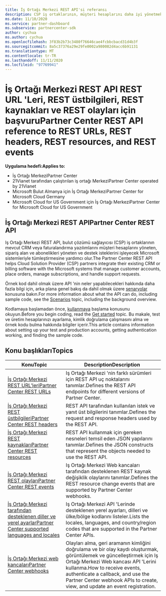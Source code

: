 ```yaml
---
title: İş Ortağı Merkezi REST API'si referansı
description: CSP iş ortaklarının, müşteri hesaplarını daha iyi yönetmek için CRM ve faturalandırma yazılımlarını Microsoft sistemleriyle tümleştirmeye yönelik Iş Ortağı Merkezi REST API 'Lerini nasıl kullanabileceğinizi öğrenin.
ms.date: 11/10/2020
ms.service: partner-dashboard
ms.subservice: partnercenter-sdk
author: cychua
ms.author: cychua
ms.openlocfilehash: 3f83b2b73c3480f76646cae4fcbbcbacd31d4b3f
ms.sourcegitcommit: 8a5c37376a29e29fe0002a980082d4acc6b91131
ms.translationtype: MT
ms.contentlocale: tr-TR
ms.lasthandoff: 11/11/2020
ms.locfileid: "97769941"
---
```

# <a name="partner-center-rest-api-reference-to-rest-urls-rest-headers-rest-resources-and-rest-events"></a><span data-ttu-id="022bb-103">İş Ortağı Merkezi REST API REST URL 'Leri, REST üstbilgileri, REST kaynakları ve REST olayları için başvuru</span><span class="sxs-lookup"><span data-stu-id="022bb-103">Partner Center REST API reference to REST URLs, REST headers, REST resources, and REST events</span></span>

<span data-ttu-id="022bb-104">**Uygulama hedefi:**</span><span class="sxs-lookup"><span data-stu-id="022bb-104">**Applies to:**</span></span>

- <span data-ttu-id="022bb-105">İş Ortağı Merkezi</span><span class="sxs-lookup"><span data-stu-id="022bb-105">Partner Center</span></span>
- <span data-ttu-id="022bb-106">21Vianet tarafından çalıştırılan iş ortağı Merkezi</span><span class="sxs-lookup"><span data-stu-id="022bb-106">Partner Center operated by 21Vianet</span></span>
- <span data-ttu-id="022bb-107">Microsoft Bulut Almanya için İş Ortağı Merkezi</span><span class="sxs-lookup"><span data-stu-id="022bb-107">Partner Center for Microsoft Cloud Germany</span></span>
- <span data-ttu-id="022bb-108">Microsoft Cloud for US Government için İş Ortağı Merkezi</span><span class="sxs-lookup"><span data-stu-id="022bb-108">Partner Center for Microsoft Cloud for US Government</span></span>

## <a name="partner-center-rest-api"></a><span data-ttu-id="022bb-109">İş Ortağı Merkezi REST API</span><span class="sxs-lookup"><span data-stu-id="022bb-109">Partner Center REST API</span></span>

<span data-ttu-id="022bb-110">Iş Ortağı Merkezi REST API, bulut çözümü sağlayıcısı (CSP) iş ortaklarının mevcut CRM veya faturalandırma yazılımlarını müşteri hesaplarını yöneten, sipariş alan ve abonelikleri yöneten ve destek isteklerini işleyecek Microsoft sistemleriyle tümleştirmesine yardımcı olur.</span><span class="sxs-lookup"><span data-stu-id="022bb-110">The Partner Center REST API helps Cloud Solution Provider (CSP) partners integrate their existing CRM or billing software with the Microsoft systems that manage customer accounts, place orders, manage subscriptions, and handle support requests.</span></span>

<span data-ttu-id="022bb-111">Örnek kod dahil olmak üzere API 'nin neler yapabilecekleri hakkında daha fazla bilgi için, arka plana genel bakış da dahil olmak üzere [senaryolar](scenarios.md) konusuna bakın.</span><span class="sxs-lookup"><span data-stu-id="022bb-111">For more information about what the API can do, including sample code, see the [Scenarios](scenarios.md) topic, including the background overview.</span></span>

<span data-ttu-id="022bb-112">Kodlamaya başlamadan önce, [kullanmaya](get-started.md) başlama konusunu okuyun.</span><span class="sxs-lookup"><span data-stu-id="022bb-112">Before you begin coding, read the [Get started](get-started.md) topic.</span></span> <span data-ttu-id="022bb-113">Bu makale, test ve üretim hesaplarınızı ayarlama, kimlik doğrulama çalışmasını alma ve örnek kodu bulma hakkında bilgiler içerir.</span><span class="sxs-lookup"><span data-stu-id="022bb-113">This article contains information about setting up your test and production accounts, getting authentication working, and finding the sample code.</span></span>

## <a name="topics"></a><span data-ttu-id="022bb-114">Konu başlıkları</span><span class="sxs-lookup"><span data-stu-id="022bb-114">Topics</span></span>

| <span data-ttu-id="022bb-115">Konu</span><span class="sxs-lookup"><span data-stu-id="022bb-115">Topic</span></span> | <span data-ttu-id="022bb-116">Description</span><span class="sxs-lookup"><span data-stu-id="022bb-116">Description</span></span> |
| ----- | ----------- |
| [<span data-ttu-id="022bb-117">İş Ortağı Merkezi REST URL’leri</span><span class="sxs-lookup"><span data-stu-id="022bb-117">Partner Center REST URLs</span></span>](partner-center-rest-urls.md) | <span data-ttu-id="022bb-118">Iş Ortağı Merkezi 'nin farklı sürümleri için REST API uç noktalarını tanımlar.</span><span class="sxs-lookup"><span data-stu-id="022bb-118">Defines the REST API endpoints for different versions of Partner Center.</span></span> |
| [<span data-ttu-id="022bb-119">İş Ortağı Merkezi REST üstbilgileri</span><span class="sxs-lookup"><span data-stu-id="022bb-119">Partner Center REST headers</span></span>](headers.md) | <span data-ttu-id="022bb-120">REST API tarafından kullanılan istek ve yanıt üst bilgilerini tanımlar.</span><span class="sxs-lookup"><span data-stu-id="022bb-120">Defines the request and response headers used by the REST API.</span></span> |
| [<span data-ttu-id="022bb-121">İş Ortağı Merkezi REST kaynakları</span><span class="sxs-lookup"><span data-stu-id="022bb-121">Partner Center REST resources</span></span>](partner-center-rest-resources.md) | <span data-ttu-id="022bb-122">REST API kullanmak için gereken nesneleri temsil eden JSON yapılarını tanımlar.</span><span class="sxs-lookup"><span data-stu-id="022bb-122">Defines the JSON constructs that represent the objects needed to use the REST API.</span></span> |
| [<span data-ttu-id="022bb-123">İş Ortağı Merkezi REST olayları</span><span class="sxs-lookup"><span data-stu-id="022bb-123">Partner Center REST events</span></span>](partner-center-webhook-events.md) | <span data-ttu-id="022bb-124">Iş Ortağı Merkezi Web kancaları tarafından desteklenen REST kaynak değişiklik olaylarını tanımlar.</span><span class="sxs-lookup"><span data-stu-id="022bb-124">Defines the REST resource change events that are supported by Partner Center webhooks.</span></span> |
| [<span data-ttu-id="022bb-125">İş Ortağı Merkezi tarafından desteklenen diller ve yerel ayarlar</span><span class="sxs-lookup"><span data-stu-id="022bb-125">Partner Center supported languages and locales</span></span>](partner-center-supported-languages-and-locales.md) | <span data-ttu-id="022bb-126">Iş Ortağı Merkezi API 'Lerinde desteklenen yerel ayarları, dilleri ve ülke/bölge kodlarını listeler.</span><span class="sxs-lookup"><span data-stu-id="022bb-126">Lists the locales, languages, and country/region codes that are supported in the Partner Center APIs.</span></span> |
| [<span data-ttu-id="022bb-127">İş Ortağı Merkezi web kancaları</span><span class="sxs-lookup"><span data-stu-id="022bb-127">Partner Center webhooks</span></span>](partner-center-webhooks.md) | <span data-ttu-id="022bb-128">Olayları alma, geri aramanın kimliğini doğrulama ve bir olay kaydı oluşturmak, görüntülemek ve güncelleştirmek için Iş Ortağı Merkezi Web kancası API 'Lerini kullanma.</span><span class="sxs-lookup"><span data-stu-id="022bb-128">How to receive events, authenticate a callback, and use the Partner Center webhook APIs to create, view, and update an event registration.</span></span> |